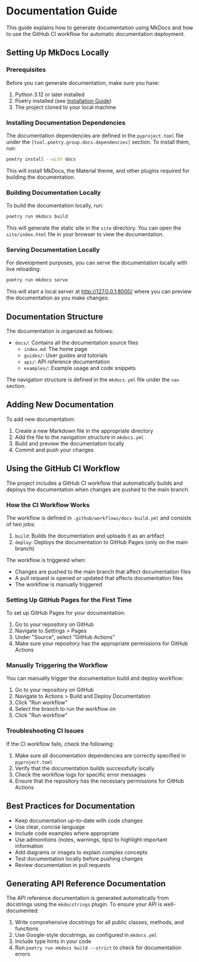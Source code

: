 # Documentation Guide

This guide explains how to generate documentation using MkDocs and how to use the GitHub CI workflow for automatic documentation deployment.

## Setting Up MkDocs Locally

### Prerequisites

Before you can generate documentation, make sure you have:

1. Python 3.12 or later installed
2. Poetry installed (see [Installation Guide](installation.md))
3. The project cloned to your local machine

### Installing Documentation Dependencies

The documentation dependencies are defined in the `pyproject.toml` file under the `[tool.poetry.group.docs.dependencies]` section. To install them, run:

```bash
poetry install --with docs
```

This will install MkDocs, the Material theme, and other plugins required for building the documentation.

### Building Documentation Locally

To build the documentation locally, run:

```bash
poetry run mkdocs build
```

This will generate the static site in the `site` directory. You can open the `site/index.html` file in your browser to view the documentation.

### Serving Documentation Locally

For development purposes, you can serve the documentation locally with live reloading:

```bash
poetry run mkdocs serve
```

This will start a local server at http://127.0.0.1:8000/ where you can preview the documentation as you make changes.

## Documentation Structure

The documentation is organized as follows:

- `docs/`: Contains all the documentation source files
  - `index.md`: The home page
  - `guides/`: User guides and tutorials
  - `api/`: API reference documentation
  - `examples/`: Example usage and code snippets

The navigation structure is defined in the `mkdocs.yml` file under the `nav` section.

## Adding New Documentation

To add new documentation:

1. Create a new Markdown file in the appropriate directory
2. Add the file to the navigation structure in `mkdocs.yml`
3. Build and preview the documentation locally
4. Commit and push your changes

## Using the GitHub CI Workflow

The project includes a GitHub CI workflow that automatically builds and deploys the documentation when changes are pushed to the main branch.

### How the CI Workflow Works

The workflow is defined in `.github/workflows/docs-build.yml` and consists of two jobs:

1. `build`: Builds the documentation and uploads it as an artifact
2. `deploy`: Deploys the documentation to GitHub Pages (only on the main branch)

The workflow is triggered when:
- Changes are pushed to the main branch that affect documentation files
- A pull request is opened or updated that affects documentation files
- The workflow is manually triggered

### Setting Up GitHub Pages for the First Time

To set up GitHub Pages for your documentation:

1. Go to your repository on GitHub
2. Navigate to Settings > Pages
3. Under "Source", select "GitHub Actions"
4. Make sure your repository has the appropriate permissions for GitHub Actions

### Manually Triggering the Workflow

You can manually trigger the documentation build and deploy workflow:

1. Go to your repository on GitHub
2. Navigate to Actions > Build and Deploy Documentation
3. Click "Run workflow"
4. Select the branch to run the workflow on
5. Click "Run workflow"

### Troubleshooting CI Issues

If the CI workflow fails, check the following:

1. Make sure all documentation dependencies are correctly specified in `pyproject.toml`
2. Verify that the documentation builds successfully locally
3. Check the workflow logs for specific error messages
4. Ensure that the repository has the necessary permissions for GitHub Actions

## Best Practices for Documentation

- Keep documentation up-to-date with code changes
- Use clear, concise language
- Include code examples where appropriate
- Use admonitions (notes, warnings, tips) to highlight important information
- Add diagrams or images to explain complex concepts
- Test documentation locally before pushing changes
- Review documentation in pull requests

## Generating API Reference Documentation

The API reference documentation is generated automatically from docstrings using the `mkdocstrings` plugin. To ensure your API is well-documented:

1. Write comprehensive docstrings for all public classes, methods, and functions
2. Use Google-style docstrings, as configured in `mkdocs.yml`
3. Include type hints in your code
4. Run `poetry run mkdocs build --strict` to check for documentation errors
